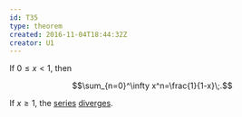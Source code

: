 ```yaml
---
id: T35
type: theorem
created: 2016-11-04T18:44:32Z
creator: U1
---
```

If $0\leq x<1$, then

$$\sum_{n=0}^\infty x^n=\frac{1}{1-x}\;.$$

If $x\geq1$, the [series](D34#complex-series) [diverges](D34#complex-series-divergent).
